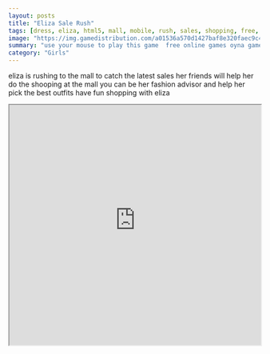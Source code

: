 ```yaml
---
layout: posts
title: "Eliza Sale Rush"
tags: [dress, eliza, html5, mall, mobile, rush, sales, shopping, free, online, games, oyna, game, free, games, play, play, games]
image: "https://img.gamedistribution.com/a01536a570d1427baf8e320faec9c439.jpg"
summary: "use your mouse to play this game  free online games oyna game free games play play games"
category: "Girls"
---
```


eliza is rushing to the mall to catch the latest sales her friends will help her do the shooping at the mall you can be her fashion advisor and help her pick the best outfits have fun shopping with eliza

<iframe width="100%" height="480px;" src="https://html5.gamedistribution.com/a01536a570d1427baf8e320faec9c439/"></iframe>